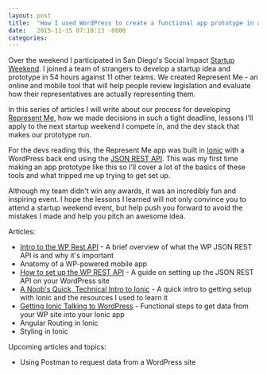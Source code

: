 ```yaml
---
layout: post
title:  "How I used WordPress to create a functional app prototype in a 54 hour startup weekend"
date:   2015-11-15 07:18:13 -0800
categories: 
---
```

Over the weekend I participated in San Diego's Social Impact [Startup Weekend](http://www.up.co/communities/usa/san-diego/startup-weekend/7017). I joined a team of strangers to develop a startup idea and prototype in 54 hours against 11 other teams. We created Represent Me - an online and mobile tool that will help people review legislation and evaluate how their representatives are actually representing them.

In this series of articles I will write about our process for developing [Represent Me](http://representmenow.co), how we made decisions in such a tight deadline, lessons I’ll apply to the next startup weekend I compete in, and the dev stack that makes our prototype run.

For the devs reading this, the Represent Me app was built in [Ionic](http://ionic.io/) with a WordPress back end using the [JSON REST API](https://wordpress.org/plugins/json-rest-api/). This was my first time making an app prototype like this so I’ll cover a lot of the basics of these tools and what tripped me up trying to get set up.

Although my team didn't win any awards, it was an incredibly fun and inspiring event. I hope the lessons I learned will not only convince you to attend a startup weekend event, but help push you forward to avoid the mistakes I made and help you pitch an awesome idea. 

Articles:

- [Intro to the WP Rest API](/news/intro-to-wp-rest-api/) - A brief overview of what the WP JSON REST API is and why it's important
- Anatomy of a WP-powered mobile app
- [How to set up the WP REST API](/news/how-to-setup-the-wp-rest-api/) - A guide on setting up the JSON REST API on your WordPress site
- [A Noob's Quick, Technical Intro to Ionic](/news/ionic-quick-intro) - A quick intro to getting setup with Ionic and the resources I used to learn it
- [Getting Ionic Talking to WordPress](/news/getting-ionic-talking-to-wp/) - Functional steps to get data from your WP site into your Ionic app
- Angular Routing in Ionic
- Styling in Ionic

Upcoming articles and topics:

- Using Postman to request data from a WordPress site